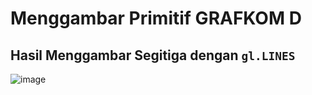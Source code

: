 # Menggambar Primitif GRAFKOM D

## Hasil Menggambar Segitiga dengan `gl.LINES`
![image](https://user-images.githubusercontent.com/40772378/133234780-f9b0a992-fed2-4589-ade1-857e79134193.png)
